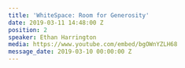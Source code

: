 ```yaml
---
title: 'WhiteSpace: Room for Generosity'
date: 2019-03-11 14:48:00 Z
position: 2
speaker: Ethan Harrington
media: https://www.youtube.com/embed/bgOWnYZLH68
message_date: 2019-03-10 00:00:00 Z
---
```


